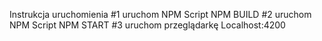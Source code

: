 
Instrukcja uruchomienia
#1 uruchom NPM Script NPM BUILD
#2 uruchom NPM Script NPM START
#3 uruchom przeglądarkę Localhost:4200
